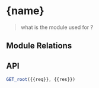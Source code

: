 # {name}
> what is the module used for ?
## Module Relations

## API
```javascript
GET_root({{req}}, {{res}})
```